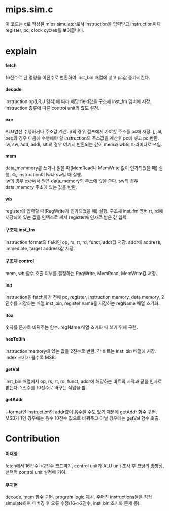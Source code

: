 
# mips.sim.c
   이 코드는 c로 작성된 mips simulator로서 instruction을 입력받고 instruction마다 register, pc, clock cycles를 보여줍니다.
   
   
   # explain
   
   #### fetch
   16진수로 된 명령을 이진수로 변환하여 inst_bin 배열에 넣고 pc값 증가시킨다.
   
   #### decode
   instruction op(I,R,J 형식)에 따라 해당 field값을 구조체 inst_fm 멤버에 저장. 
   instruction 종류에 따른 control unit의 값도 설정.
   
   #### exe
   ALU연산 수행하거나 주소값 계산. 
   jr의 경우 점프해서 가야할 주소를 pc에 저장.
   j, jal, beq의 경우 다음에 수행해야 할 instruction의 주소값을 계산후 pc에 넣고 pc 반환.   
   lw, sw, add, addi, slti의 경우 여기서 반환되는 값이 mem과 wb의 파라미터로 쓰임.
   
   
   #### mem
   data_memmory를 쓰거나 읽을 때(MemRead나 MemWrite 값이 인가되었을 때) 실행. 즉, instruction이 lw나 sw일 때 실행.  
   lw의 경우 exe에서 얻은 data_memory의 주소에 값을 쓴다.
   sw의 경우 data_memory 주소에 있는 값을 반환.
   
   #### wb
   register에 입력할 때(RegWrite가 인가되었을 때) 실행. 
   구조체 inst_fm 멤버 rt, rd에 저장되어 있는 값을 인덱스로 써서 register에 인자로 받은 값 입력.
   
   
   
   
   #### 구조체 inst_fm
   instruction format의 field인 op, rs, rt, rd, funct, addr값 저장.
   addr에 address, immediate, target address값 저장.
   
   #### 구조체 control
   mem, wb 함수 호출 여부를 결정하는 RegWrite, MemRead, MemWrite값 저장.
   
   #### init
   instruction을 fetch하기 전에 pc, register, instruction memory, data memory, 2진수를 저장하는 배열 inst_bin, register name을 저장하는 regName 배열 초기화.
   
   #### itoa
   숫자를 문자로 바꿔주는 함수. regName 배열 초기화 때 쓰기 위해 구현.
   
   #### hexToBin
   instruction memory에 있는 값을 2진수로 변환. 각 비트는 inst_bin 배열에 저장. index 크기가 클수록 MSB.
   
   #### getVal
   inst_bin 배열에서 op, rs, rt, rd, funct, addr에 해당하는 비트의 시작과 끝을 인자로 받는다.
   2진수를 10진수로 바꾸는 작업을 함.
   
   #### getAddr
   I-format인 instruction의 addr값이 음수일 수도 있기 때문에 getAddr 함수 구현.
   MSB가 1인 경우에는 음수 10진수 값으로 바꿔주고 아닐 경우에는 getVal 함수 호출.
   
   
   
   
   # Contribution
   #### 이재영
   fetch에서 16진수->2진수 코드짜기, control unit과 ALU unit 조사 후 코딩의 방향성, 선택적 control unit 설정에 기여.  
   
   #### 우지현
   decode, mem 함수 구현. program logic 제시. 주어진 instructions들을 직접 simulate하여 디버깅 후 오류 수정(16->2진수, inst_bin 초기화 문제 등).  
  
